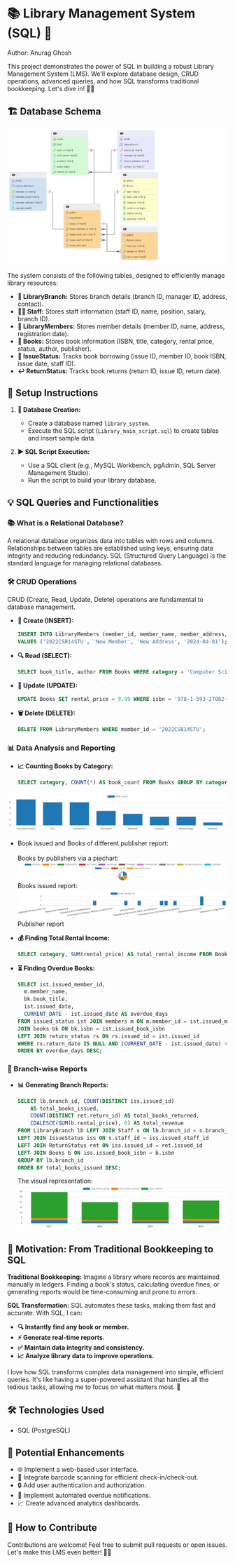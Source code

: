 # 📚 Library Management System (SQL) 🚀

Author: Anurag Ghosh 

This project demonstrates the power of SQL in building a robust Library Management System (LMS). We'll explore database design, CRUD operations, advanced queries, and how SQL transforms traditional bookkeeping. Let's dive in! 📖✨

## 🏗️ Database Schema
<img src="erd_library_management_system_using sql.png" alt="Database design">

The system consists of the following tables, designed to efficiently manage library resources:

-   **🏢 LibraryBranch:** Stores branch details (branch ID, manager ID, address, contact).
-   **🧑‍💼 Staff:** Stores staff information (staff ID, name, position, salary, branch ID).
-   **👥 LibraryMembers:** Stores member details (member ID, name, address, registration date).
-   **📖 Books:** Stores book information (ISBN, title, category, rental price, status, author, publisher).
-   **📝 IssueStatus:** Tracks book borrowing (issue ID, member ID, book ISBN, issue date, staff ID).
-   **↩️ ReturnStatus:** Tracks book returns (return ID, issue ID, return date).

## 🚀 Setup Instructions

1.  **💾 Database Creation:**
    -   Create a database named `library_system`.
    -   Execute the SQL script (`Library_main_script.sql`) to create tables and insert sample data.

2.  **▶️ SQL Script Execution:**
    -   Use a SQL client (e.g., MySQL Workbench, pgAdmin, SQL Server Management Studio).
    -   Run the script to build your library database.

## 💡 SQL Queries and Functionalities

### 📚 What is a Relational Database?

A relational database organizes data into tables with rows and columns. Relationships between tables are established using keys, ensuring data integrity and reducing redundancy. SQL (Structured Query Language) is the standard language for managing relational databases.

### 🛠️ CRUD Operations

CRUD (Create, Read, Update, Delete) operations are fundamental to database management.

-   **📝 Create (INSERT):**
    ```sql
    INSERT INTO LibraryMembers (member_id, member_name, member_address, reg_date)
    VALUES ('2022CSB14STU', 'New Member', 'New Address', '2024-04-01');
    ```

-   **🔍 Read (SELECT):**
    ```sql
    SELECT book_title, author FROM Books WHERE category = 'Computer Science';
    ```

-   **🔄 Update (UPDATE):**
    ```sql
    UPDATE Books SET rental_price = 9.99 WHERE isbn = '978-1-593-27082-7';
    ```

-   **🗑️ Delete (DELETE):**
    ```sql
    DELETE FROM LibraryMembers WHERE member_id = '2022CSB14STU';
    ```

### 📊 Data Analysis and Reporting

-   **📈 Counting Books by Category:**
    ```sql
    SELECT category, COUNT(*) AS book_count FROM Books GROUP BY category ORDER BY book_count DESC;
    ```
  <img src="LIBRARY_books_dist.png" alt="Books count">

-  Book issued and Books of different publisher report:
   <br>
   <br>
    Books by publishers via a piechart:
    <img src="LIBRARY_bookpublisher_dist.png" alt="Books count">
    Books issued report: 
    <img src="LIBRARY_book_issued_graph.png" alt="Books count">
    Publisher report

-   **💰 Finding Total Rental Income:**
    ```sql
    SELECT category, SUM(rental_price) AS total_rental_income FROM Books GROUP BY category;
    ```

-   **⏳ Finding Overdue Books:**
    ```sql
    SELECT ist.issued_member_id,
      m.member_name,
      bk.book_title,
      ist.issued_date,
      CURRENT_DATE - ist.issued_date AS overdue_days
    FROM issued_status ist JOIN members m ON m.member_id = ist.issued_member_id
    JOIN books bk ON bk.isbn = ist.issued_book_isbn
    LEFT JOIN return_status rs ON rs.issued_id = ist.issued_id
    WHERE rs.return_date IS NULL AND (CURRENT_DATE - ist.issued_date) > 30
    ORDER BY overdue_days DESC;
    ```

### 🏢 Branch-wise Reports

-   **📊 Generating Branch Reports:**
    ```sql
    SELECT lb.branch_id, COUNT(DISTINCT iss.issued_id)
        AS total_books_issued,
        COUNT(DISTINCT ret.return_id) AS total_books_returned,
        COALESCE(SUM(b.rental_price), 0) AS total_revenue
    FROM LibraryBranch lb LEFT JOIN Staff s ON lb.branch_id = s.branch_id
    LEFT JOIN IssueStatus iss ON s.staff_id = iss.issued_staff_id
    LEFT JOIN ReturnStatus ret ON iss.issued_id = ret.issued_id
    LEFT JOIN Books b ON iss.issued_book_isbn = b.isbn
    GROUP BY lb.branch_id
    ORDER BY total_books_issued DESC;
    ```
    The visual representation:
    <img src="LIBRARY_branchreport_graph.png" alt="Branch report">

## 💖 Motivation: From Traditional Bookkeeping to SQL

**Traditional Bookkeeping:** Imagine a library where records are maintained manually in ledgers. Finding a book's status, calculating overdue fines, or generating reports would be time-consuming and prone to errors.

**SQL Transformation:** SQL automates these tasks, making them fast and accurate. With SQL, I can:

-   **🔍 Instantly find any book or member.**
-   **⚡ Generate real-time reports.**
-   **✅ Maintain data integrity and consistency.**
-   **📈 Analyze library data to improve operations.**

I love how SQL transforms complex data management into simple, efficient queries. It's like having a super-powered assistant that handles all the tedious tasks, allowing me to focus on what matters most. 🌟

## 🛠️ Technologies Used

-   SQL (PostgreSQL)

## 🚀 Potential Enhancements

-   🌐 Implement a web-based user interface.
-   📱 Integrate barcode scanning for efficient check-in/check-out.
-   🔒 Add user authentication and authorization.
-   🔔 Implement automated overdue notifications.
-   📈 Create advanced analytics dashboards.

## 🤝 How to Contribute

Contributions are welcome! Feel free to submit pull requests or open issues. Let's make this LMS even better! 🚀✨
